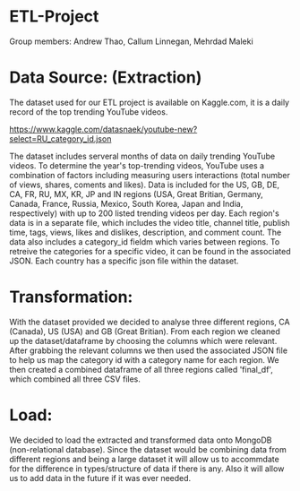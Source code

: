 # ETL-Project
Group members: Andrew Thao, Callum Linnegan, Mehrdad Maleki

# Data Source: (Extraction)
The dataset used for our ETL project is available on Kaggle.com, it is a daily record of the top trending YouTube videos.

https://www.kaggle.com/datasnaek/youtube-new?select=RU_category_id.json

The dataset includes serveral months of data on daily trending YouTube videos. To determine the year's top-trending videos, YouTube uses a combination of factors including measuring users interactions (total number of views, shares, coments and likes). Data is included for the US, GB, DE, CA, FR, RU, MX, KR, JP and IN regions (USA, Great Britian, Germany, Canada, France, Russia, Mexico, South Korea, Japan and India, respectively) with up to 200 listed trending videos per day. 
Each region's data is in a separate file, which includes the video title, channel title, publish time, tags, views, likes and dislikes, description, and comment count.
The data also includes a category_id fieldm which varies between regions. To retreive the categories for a specific video, it can be found in the associated JSON. Each country has a specific json file within the dataset.

# Transformation:
With the dataset provided we decided to analyse three different regions, CA (Canada), US (USA) and GB (Great Britian). From each region we cleaned up the dataset/dataframe by choosing the columns which were relevant. After grabbing the relevant columns we then used the associated JSON file to help us map the category id with a category name for each region. We then created a combined dataframe of all three regions called 'final_df', which combined all three CSV files.

# Load:
We decided to load the extracted and transformed data onto MongoDB (non-relational database). Since the dataset would be combining data from different regions and being a large dataset it will allow us to accommdate for the difference in types/structure of data if there is any. Also it will allow us to add data in the future if it was ever needed. 
